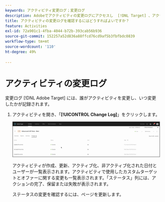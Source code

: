 ```yaml
---
keywords: アクティビティ変更ログ；変更ログ
description: Adobeでアクティビティの変更ログにアクセスし  [!DNL Target] 、アクティビティを変更したユーザーと変更が発生したタイミングの記録を表示します。
title: アクティビティの変更ログを確認するにはどうすればよいですか？
feature: Activities
exl-id: 72a901c1-4fba-4044-b72b-393cab56b936
source-git-commit: 152257a52d836a88ffcd76cd9af5b3fbfbdc0839
workflow-type: tm+mt
source-wordcount: '110'
ht-degree: 49%

---
```


# アクティビティの変更ログ

変更ログ [!DNL Adobe Target] には、誰がアクティビティを変更し、いつ変更したかが記録されます。

1. アクティビティを開き、「**[!UICONTROL Change Log]**」をクリックします。

   ![アクティビティの変更ログ](/help/main/c-activities/assets/change_log.png)

   アクティビティが作成、更新、アクティブ化、非アクティブ化された日付とユーザーが一覧表示されます。アクティビティで使用したカスタムターゲットとオファーに関する変更も一覧表示されます。「ステータス」列には、アクションの完了、保留または失敗が表示されます。

   ステータスの変更を確認するには、ページを更新します。
